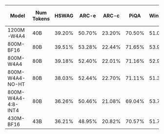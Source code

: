 | Model                     | Num Tokens | HSWAG   | ARC-e   | ARC-c   | PiQA   | Winogrande | C4 Val Loss |
|---------------------------|------------|---------|---------|---------|--------|------------|--------------|
| 1200M-W4A4          | 40B | 39.20%  | 50.70%  | 23.20%  | 70.50% | 51.00%    | 2.528  |
| 800M-BF16           | 80B | 39.51%  | 53.28%  | 22.44%  | 71.65% | 53.91%    | 2.461  | 
| 800M-W4A4           | 80B | 39.18%  | 52.40%  | 22.01%  | 71.16% | 52.96%   | 2.494  |
| 800M-W4A4-NO-HT     | 80B | 38.03%  | 52.44%  | 22.70%  | 71.11% | 51.38%    | 2.517 |
| 800M-W4A4-4:8-INT4  | 80B | 36.26%  | 50.46%  | 21.08%  | 69.04% | 53.75%    | 2.589 |
| 430M-BF16           | 43B | 36.21%  | 48.95%  | 20.82%  | 70.57% | 51.78%    | 2.571 |
